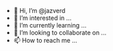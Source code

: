- 👋 Hi, I’m @jazverd
- 👀 I’m interested in ...
- 🌱 I’m currently learning ...
- 💞️ I’m looking to collaborate on ...
- 📫 How to reach me ...

<!---
jazverd/jazverd is a ✨ special ✨ repository because its `README.md` (this file) appears on your GitHub profile.
You can click the Preview link to take a look at your changes.
--->
